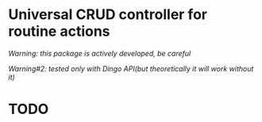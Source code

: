 # Universal CRUD controller for routine actions

*Warning: this package is actively developed, be careful*

*Warning#2: tested only with Dingo API(but theoretically it will work without it)*

# TODO